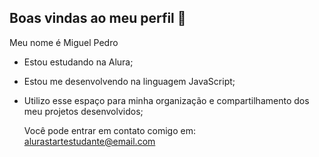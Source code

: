 ## Boas vindas ao meu perfil 🖤

Meu nome é Miguel Pedro

- Estou estudando na Alura;
- Estou me desenvolvendo na linguagem JavaScript;
- Utilizo esse espaço para minha organização e compartilhamento dos meu projetos desenvolvidos;

  Você pode entrar em contato comigo em: alurastartestudante@email.com



